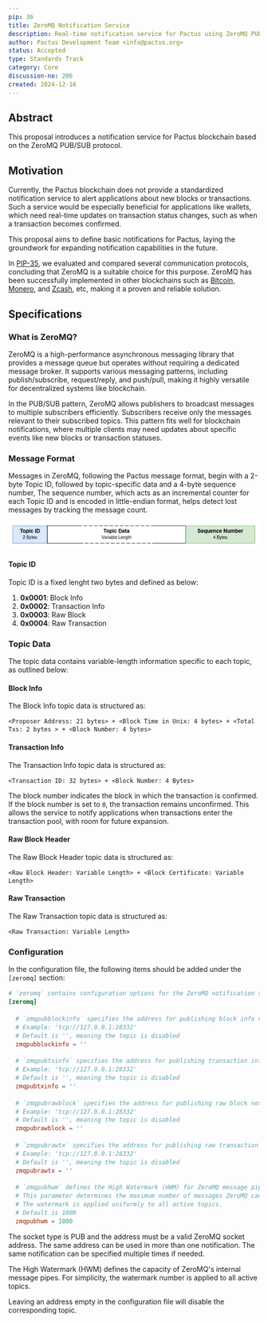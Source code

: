 ```yaml
---
pip: 36
title: ZeroMQ Notification Service
description: Real-time notification service for Pactus using ZeroMQ PUB/SUB
author: Pactus Development Team <info@pactus.org>
status: Accepted
type: Standards Track
category: Core
discussion-no: 206
created: 2024-12-16
---
```


## Abstract

This proposal introduces a notification service for Pactus blockchain based on the ZeroMQ PUB/SUB protocol.

## Motivation

Currently, the Pactus blockchain does not provide a standardized notification service to
alert applications about new blocks or transactions.
Such a service would be especially beneficial for applications like wallets,
which need real-time updates on transaction status changes, such as when a transaction becomes confirmed.

This proposal aims to define basic notifications for Pactus,
laying the groundwork for expanding notification capabilities in the future.

In [PIP-35](./pip-35.md), we evaluated and compared several communication protocols,
concluding that ZeroMQ is a suitable choice for this purpose.
ZeroMQ has been successfully implemented in other blockchains such as
[Bitcoin](https://github.com/bitcoin/bitcoin/blob/master/doc/zmq.md),
[Monero](https://github.com/monero-project/monero/blob/master/docs/ZMQ.md), and
[Zcash](https://github.com/zcash/zcash/blob/master/doc/zmq.md), etc, making it a proven and reliable solution.

## Specifications

### What is ZeroMQ?

ZeroMQ is a high-performance asynchronous messaging library that provides a message queue but
operates without requiring a dedicated message broker.
It supports various messaging patterns, including publish/subscribe, request/reply, and push/pull,
making it highly versatile for decentralized systems like blockchain.

In the PUB/SUB pattern, ZeroMQ allows publishers to broadcast messages to multiple subscribers efficiently.
Subscribers receive only the messages relevant to their subscribed topics.
This pattern fits well for blockchain notifications,
where multiple clients may need updates about specific events like new blocks or transaction statuses.

### Message Format

Messages in ZeroMQ, following the Pactus message format,
begin with a 2-byte Topic ID, followed by topic-specific data and a 4-byte sequence number,
The sequence number, which acts as an incremental counter for each Topic ID and
is encoded in little-endian format, helps detect lost messages by tracking the message count.

![Pactus zeroMQ Message Format](../assets/pip-36/pactus_zeromq.png)

#### Topic ID

Topic ID is a fixed lenght two bytes and defined as below:

1. **0x0001**: Block Info
2. **0x0002**: Transaction Info
3. **0x0003**: Raw Block
4. **0x0004**: Raw Transaction

### Topic Data

The topic data contains variable-length information specific to each topic, as outlined below:

#### Block Info

The Block Info topic data is structured as:

```text
<Proposer Address: 21 bytes> + <Block Time in Unix: 4 bytes> + <Total Txs: 2 bytes > + <Block Number: 4 bytes>
```

#### Transaction Info

The Transaction Info topic data is structured as:

```text
<Transaction ID: 32 bytes> + <Block Number: 4 Bytes>
```

The block number indicates the block in which the transaction is confirmed.
If the block number is set to `0`, the transaction remains unconfirmed.
This allows the service to notify applications when transactions enter the transaction pool, with room for future expansion.

#### Raw Block Header

The Raw Block Header topic data is structured as:

```text
<Raw Block Header: Variable Length> + <Block Certificate: Variable Length>
```

#### Raw Transaction

The Raw Transaction topic data is structured as:

```text
<Raw Transaction: Variable Length>
```

### Configuration

In the configuration file, the following items should be added under the `[zeromq]` section:

```toml
# `zeromq` contains configuration options for the ZeroMQ notification service.
[zeromq]

  # `zmqpubblockinfo` specifies the address for publishing block info notifications.
  # Example: 'tcp://127.0.0.1:28332'
  # Default is '', meaning the topic is disabled
  zmqpubblockinfo = ''

  # `zmqpubtxinfo` specifies the address for publishing transaction info notifications.
  # Example: 'tcp://127.0.0.1:28332'
  # Default is '', meaning the topic is disabled
  zmqpubtxinfo = ''

  # `zmqpubrawblock` specifies the address for publishing raw block notifications.
  # Example: 'tcp://127.0.0.1:28332'
  # Default is '', meaning the topic is disabled
  zmqpubrawblock = ''

  # `zmqpubrawtx` specifies the address for publishing raw transaction notifications.
  # Example: 'tcp://127.0.0.1:28332'
  # Default is '', meaning the topic is disabled
  zmqpubrawtx = ''

  # `zmqpubhwm` defines the High Watermark (HWM) for ZeroMQ message pipes.
  # This parameter determines the maximum number of messages ZeroMQ can buffer before blocking the publishing of further messages.
  # The watermark is applied uniformly to all active topics.
  # Default is 1000
  zmqpubhwm = 1000
```

The socket type is PUB and the address must be a valid ZeroMQ socket address.
The same address can be used in more than one notification.
The same notification can be specified multiple times if needed.

The High Watermark (HWM) defines the capacity of ZeroMQ's internal message pipes.
For simplicity, the watermark number is applied to all active topics.

Leaving an address empty in the configuration file will disable the corresponding topic.
